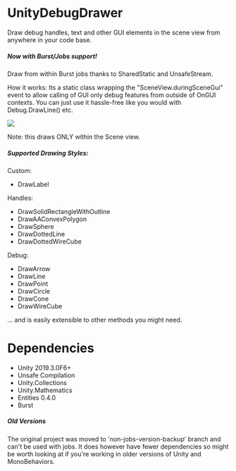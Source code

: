 # UnityDebugDrawer 

Draw debug handles, text and other GUI elements in the scene view from anywhere in your code base. 

##### Now with Burst/Jobs support! #####

Draw from within Burst jobs thanks to SharedStatic<T> and UnsafeStream.

How it works: Its a static class wrapping the "SceneView.duringSceneGui" event to allow calling of GUI only debug features from outside of OnGUI contexts. You can just use it hassle-free like you would with Debug.DrawLine() etc.

<img src="https://i.imgur.com/SVQRQad.jpg" target="_blank" />

Note: this draws ONLY within the Scene view.

##### Supported Drawing Styles: #####

  Custom:
  * DrawLabel

  Handles:
  * DrawSolidRectangleWithOutline
  * DrawAAConvexPolygon
  * DrawSphere
  * DrawDottedLine
  * DrawDottedWireCube
  
  Debug:
  * DrawArrow
  * DrawLine
  * DrawPoint
  * DrawCircle
  * DrawCone
  * DrawWireCube

... and is easily extensible to other methods you might need.

# Dependencies

 * Unity 2019.3.0F6+
 * Unsafe Compilation
 * Unity.Collections
 * Unity.Mathematics
 * Entities 0.4.0
 * Burst

##### Old Versions #####

The original project was moved to 'non-jobs-version-backup' branch and can't be used with jobs. It does however have fewer dependencies so might be worth looking at if you're working in older versions of Unity and MonoBehaviors.
